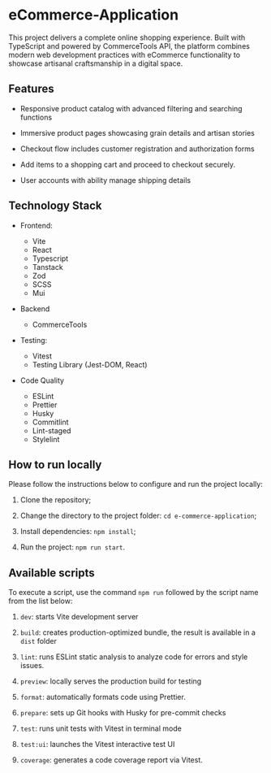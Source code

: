 # eCommerce-Application

This project delivers a complete online shopping experience. Built with TypeScript and powered by CommerceTools API, the platform combines modern web development practices with eCommerce functionality to showcase artisanal craftsmanship in a digital space.

## Features

- Responsive product catalog with advanced filtering and searching functions

- Immersive product pages showcasing grain details and artisan stories

- Checkout flow includes customer registration and authorization forms

- Add items to a shopping cart and proceed to checkout securely.

- User accounts with ability manage shipping details

## Technology Stack

- Frontend:

  - Vite
  - React
  - Typescript
  - Tanstack
  - Zod
  - SСSS
  - Mui

- Backend

  - CommerceTools

- Testing:

  - Vitest
  - Testing Library (Jest-DOM, React)

- Code Quality
  - ESLint
  - Prettier
  - Husky
  - Commitlint
  - Lint-staged
  - Stylelint

## How to run locally

Please follow the instructions below to configure and run the project locally:

1. Clone the repository;

2. Change the directory to the project folder:
   `cd e-commerce-application`;

3. Install dependencies: `npm install`;

4. Run the project: `npm run start`.

## Available scripts

To execute a script, use the command `npm run` followed by the script name from the list below:

1. `dev`: starts Vite development server

2. `build`: creates production-optimized bundle, the result is available in a `dist` folder

3. `lint`: runs ESLint static analysis to analyze code for errors and style issues.

4. `preview`: locally serves the production build for testing

5. `format`: automatically formats code using Prettier.

6. `prepare`: sets up Git hooks with Husky for pre-commit checks

7. `test`: runs unit tests with Vitest in terminal mode

8. `test:ui`: launches the Vitest interactive test UI

9. `coverage`: generates a code coverage report via Vitest.
